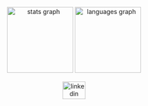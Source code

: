 <br clear="both">
<div align="center">
  <img src="https://github-readme-stats.vercel.app/api?hide_title=false&hide_rank=false&show_icons=true&include_all_commits=false&count_private=true&disable_animations=false&theme=radical&locale=en&hide_border=true&username=joaomacedx" height="150" alt="stats graph"  />
  <img src="https://github-readme-stats.vercel.app/api/top-langs?locale=en&hide_title=false&layout=compact&card_width=320&langs_count=12&theme=radical&hide_border=true&username=joaomacedx" height="150" alt="languages graph"  />
</div>


<br clear="both">

<div align="center">
  <a href="https://www.linkedin.com/in/joaomacedx/" target="_blank">
    <img src="https://raw.githubusercontent.com/maurodesouza/profile-readme-generator/master/src/assets/icons/social/linkedin/default.svg" width="52" height="40" alt="linkedin logo"  />
  </a>
</div>

###
